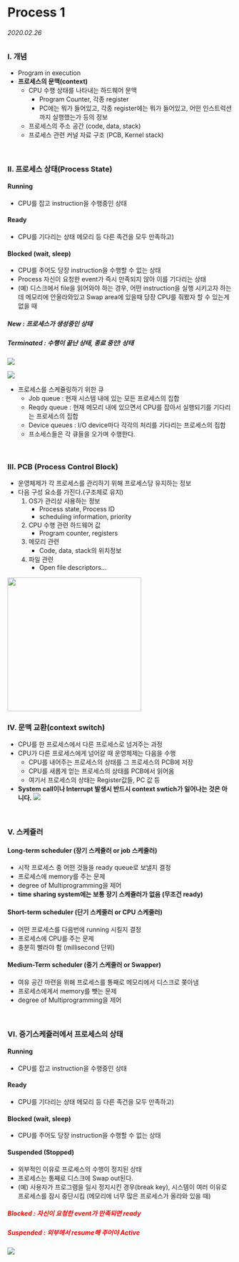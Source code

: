 # Process 1

###### 2020.02.26

### I. 개념

- Program in execution
- **프로세스의 문맥(context)**
  - CPU 수행 상태를 나타내는 하드웨어 문맥
    - Program Counter, 각종 register
    - PC에는 뭐가 들어있고, 각종 register에는 뭐가 들어있고, 어떤 인스트럭션까지 실행했는가 등의 정보
  - 프로세스의 주소 공간 (code, data, stack)
  - 프로세스 관련 커널 자료 구조 (PCB, Kernel stack)


<br />

### II. 프로세스 상태(Process State)

#### Running
- CPU를 잡고 instruction을 수행중인 상태

#### Ready
- CPU를 기다리는 상태 메모리 등 다른 족건을 모두 만족하고)

#### Blocked (wait, sleep)
- CPU를 주어도 당장 instruction을 수행할 수 없는 상태
- Process 자신이 요청한 event가 즉시 만족되지 않아 이를 기다리는 상태
- (예) 디스크에서 file을 읽어와야 하는 경우, 어떤 instruction을 실행 시키고자 하는데 메모리에 안올라와있고 Swap area에 있을때 당장 CPU를 줘봤자 할 수 있는게 없을 때

##### New : 프로세스가 생성중인 상태
##### Terminated : 수행이 끝난 상태, **종료 중**인! 상태

![](assets/process=state-1.jpeg)

![](assets/process-state-2.jpeg)

- 프로세스를 스케쥴링하기 위한 큐
  - Job queue : 현재 시스템 내에 있는 모든 프로세스의 집합
  - Reqdy queue : 현재 메모리 내에 있으면서 CPU를 잡아서 실행되기를 기다리는 프로세스의 집합
  - Device queues : I/O device마다 각각의 처리를 기다리는 프로세스의 집합
  - 프소세스들은 각 큐들을 오가며 수행한다.



<br />

### III. PCB (Process Control Block)

- 운영체제가 각 프로세스를 관리하기 위해 프로세스당 유지하는 정보
- 다음 구성 요소를 가진다.(구조체로 유지)
  1. OS가 관리상 사용하는 정보
     - Process state, Process ID
     - scheduling information, priority
  2. CPU 수행 관련 하드웨어 값
     - Program counter, registers
  3. 메모리 관련
     - Code, data, stack의 위치정보
  4. 파일 관련
     - Open file descriptors...

<img src='./assets/pcb.jpeg' style='width:300px;'/>

<br />

### IV. 문맥 교환(context switch)

- CPU를 한 프로세스에서 다른 프로세스로 넘겨주는 과정
- CPU가 다른 프로세스에게 넘어갈 때 운영체제는 다음을 수행
  - CPU를 내어주는 프로세스의 상태를 그 프로세스의 PCB에 저장
  - CPU를 새롭게 얻는 프로세스의 상태를 PCB에서 읽어옴
  - 여기서 프로세스의 상태는 Register값들, PC 값 등
- **System call이나 Interrupt 발생시 반드시 context swtich가 일어나는 것은 아니다.**
![](assets/context-switch.jpeg)


<br />

### V. 스케쥴러

#### Long-term scheduler (장기 스케쥴러 or job 스케줄러)
- 시작 프로세스 중 어떤 것들을 ready queue로 보낼지 결정
- 프로세스에 memory를 주는 문제
- degree of Multiprogramming을 제어
- **time sharing system에는 보통 장기 스케쥴러가 없음 (무조건 ready)**

#### Short-term scheduler (단기 스케줄러 or CPU 스케줄러)
- 어떤 프로세스를 다음번에 running 시킬지 결정
- 프로세스에 CPU를 주는 문제
- 충분히 빨라야 함 (millisecond 단위)

#### Medium-Term scheduler (중기 스케줄러 or Swapper)
- 여유 공간 마련을 위해 프로세스를 통째로 메모리에서 디스크로 쫒아냄
- 프로세스에게서 memory를 뺏는 문제
- degree of Multiprogramming을 제어


<br />

### VI. 중기스케쥴러에서 프로세스의 상태

#### Running
- CPU를 잡고 instruction을 수행중인 상태

#### Ready
- CPU를 기다리는 상태 메모리 등 다른 족건을 모두 만족하고)

#### Blocked (wait, sleep)
- CPU를 주어도 당장 instruction을 수행할 수 없는 상태

#### **Suspended (Stopped)**
- 외부적인 이유로 프로세스의 수행이 정지된 상태
- 프로세스는 통째로 디스크에 Swap out된다.
- (예) 사용자가 프로그램을 일시 정지시킨 경우(break key), 시스템이 여러 이유로 프로세스를 잠시 중단시킴 (메모리에 너무 많은 프로세스가 올라와 있을 때)

<h5 style='color:red'>Blocked : 자신이 요청한 event가 만족되면 ready</h5>
<h5 style='color:red'>Suspended : 외부에서 resume해 주어야 Active</h5>

![](assets/process-state-3.jpeg)